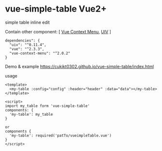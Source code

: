 # vue-simple-table Vue2+
simple table inline edit

Contain other component:
[ [Vue Context Menu](http://https://github.com/vmaimone/vue-context-menu), [UIV](https://github.com/wxsms/uiv) ]

```
dependencies": {
  "uiv": "^0.11.4",
  "vue": "^2.3.3",
  "vue-context-menu": "^2.0.2"
}
```

Demo & example https://cukikt0302.github.io/vue-simple-table/index.html

usage
```
<template>
  <my-table :config="config" :header="header" :data="data"></my-table>
</template>

<script>
import my_table form 'vue-simple-table'
components: {
  'my-table': my_table
}

or
components {
  'my-table': required('patTo/vueimpleTable.vue')
}
</script>
```
